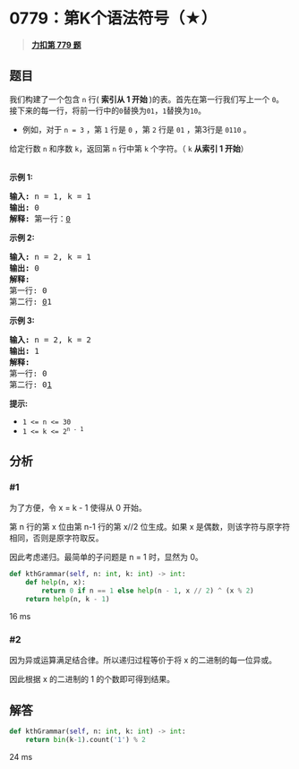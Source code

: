 # 0779：第K个语法符号（★）


> <u>**[力扣第 779 题](https://leetcode.cn/problems/k-th-symbol-in-grammar/)**</u>

## 题目

<p>我们构建了一个包含 <code>n</code> 行( <strong>索引从 1  开始 </strong>)的表。首先在第一行我们写上一个 <code>0</code>。接下来的每一行，将前一行中的<code>0</code>替换为<code>01</code>，<code>1</code>替换为<code>10</code>。</p>

<ul>
<li>例如，对于 <code>n = 3</code> ，第 <code>1</code> 行是 <code>0</code> ，第 <code>2</code> 行是 <code>01</code> ，第3行是 <code>0110</code> 。</li>
</ul>

<p>给定行数 <code>n</code> 和序数 <code>k</code>，返回第 <code>n</code> 行中第 <code>k</code> 个字符。（ <code>k</code> <strong>从索引 1 开始</strong>）</p>

<p><br />
<strong>示例 1:</strong></p>

<pre>
<strong>输入:</strong> n = 1, k = 1
<strong>输出:</strong> 0
<strong>解释: </strong>第一行：<u>0</u>
</pre>

<p><strong>示例 2:</strong></p>

<pre>
<strong>输入:</strong> n = 2, k = 1
<strong>输出:</strong> 0
<strong>解释:</strong>
第一行: 0
第二行: <u>0</u>1
</pre>

<p><strong>示例 3:</strong></p>

<pre>
<strong>输入:</strong> n = 2, k = 2
<strong>输出:</strong> 1
<strong>解释:</strong>
第一行: 0
第二行: 0<u>1</u>
</pre>



<p><strong>提示:</strong></p>

<ul>
<li><code>1 &lt;= n &lt;= 30</code></li>
<li><code>1 &lt;= k &lt;= 2<sup>n - 1</sup></code></li>
</ul>


## 分析

### #1

为了方便，令 x = k - 1 使得从 0 开始。

第 n 行的第 x 位由第 n-1 行的第 x//2 位生成。如果 x 是偶数，则该字符与原字符相同，否则是原字符取反。

因此考虑递归。最简单的子问题是 n = 1 时，显然为 0。

```python
def kthGrammar(self, n: int, k: int) -> int:
    def help(n, x): 
        return 0 if n == 1 else help(n - 1, x // 2) ^ (x % 2)
    return help(n, k - 1)
```

16 ms

### #2

因为异或运算满足结合律。所以递归过程等价于将 x 的二进制的每一位异或。

因此根据 x 的二进制的 1 的个数即可得到结果。


## 解答

```python
def kthGrammar(self, n: int, k: int) -> int:
    return bin(k-1).count('1') % 2
```

24 ms


